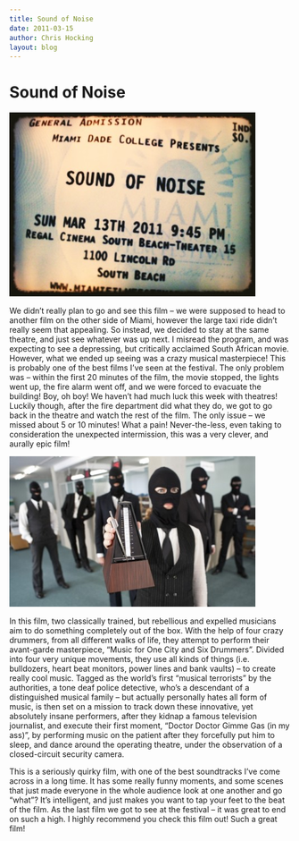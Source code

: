 ```yaml
---
title: Sound of Noise
date: 2011-03-15
author: Chris Hocking
layout: blog
---
```

# Sound of Noise

![](/static/blog/2011-03-soundofnoise_ticket-441x329.jpg "soundofnoise_ticket")

We didn’t really plan to go and see this film – we were supposed to head to another film on the other side of Miami, however the large taxi ride didn’t really seem that appealing. So instead, we decided to stay at the same theatre, and just see whatever was up next. I misread the program, and was expecting to see a depressing, but critically acclaimed South African movie. However, what we ended up seeing was a crazy musical masterpiece! This is probably one of the best films I’ve seen at the festival. The only problem was – within the first 20 minutes of the film, the movie stopped, the lights went up, the fire alarm went off, and we were forced to evacuate the building! Boy, oh boy! We haven’t had much luck this week with theatres! Luckily though, after the fire department did what they do, we got to go back in the theatre and watch the rest of the film. The only issue – we missed about 5 or 10 minutes! What a pain! Never-the-less, even taking to consideration the unexpected intermission, this was a very clever, and aurally epic film!

![](/static/blog/2011-03-soundofnoise_frame-441x269.jpg "soundofnoise_frame")

In this film, two classically trained, but rebellious and expelled musicians aim to do something completely out of the box. With the help of four crazy drummers, from all different walks of life, they attempt to perform their avant-garde masterpiece, “Music for One City and Six Drummers”. Divided into four very unique movements, they use all kinds of things (i.e. bulldozers, heart beat monitors, power lines and bank vaults) – to create really cool music. Tagged as the world’s first “musical terrorists” by the authorities, a tone deaf police detective, who’s a descendant of a distinguished musical family – but actually personally hates all form of music, is then set on a mission to track down these innovative, yet absolutely insane performers, after they kidnap a famous television journalist, and execute their first moment, “Doctor Doctor Gimme Gas (in my ass)”, by performing music on the patient after they forcefully put him to sleep, and dance around the operating theatre, under the observation of a closed-circuit security camera.

This is a seriously quirky film, with one of the best soundtracks I’ve come across in a long time. It has some really funny moments, and some scenes that just made everyone in the whole audience look at one another and go “what”? It’s intelligent, and just makes you want to tap your feet to the beat of the film. As the last film we got to see at the festival – it was great to end on such a high. I highly recommend you check this film out! Such a great film!